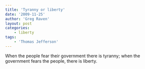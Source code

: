 ```yaml
---
title: 'Tyranny or liberty'
date: '2009-11-25'
author: 'Greg Raven'
layout: post
categories:
    - liberty
tags:
    - 'Thomas Jefferson'
---
```


When the people fear their government there is tyranny; when the government fears the people, there is liberty.

